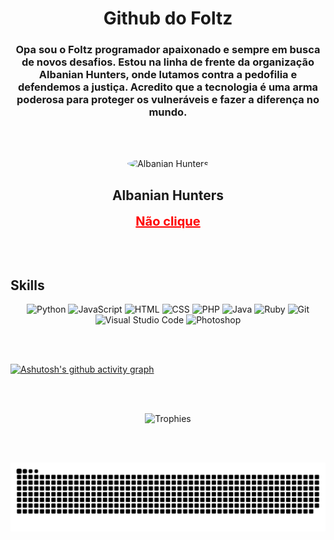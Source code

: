 <h1 align="center">Github do Foltz</h1>
<h3 align="center">Opa sou o Foltz programador apaixonado e sempre em busca de novos desafios. Estou na linha de frente da organização Albanian Hunters, onde lutamos contra a pedofilia e defendemos a justiça. Acredito que a tecnologia é uma arma poderosa para proteger os vulneráveis e fazer a diferença no mundo.</h3>

<br/><br/>

<div align="center">
  <img src="https://avatars.githubusercontent.com/u/183544914?s=200&v=4)" alt="Albanian Hunters " style="border-radius: 50%; width: 150px;" />
  <h2>Albanian Hunters</h2>

  <a href="https://github.com/Albanian-Hunters" style="color: red; font-size: 20px; font-weight: bold;">Não clique</a>
</div>

<br/><br/>

## Skills

<div align="center">
    <img src="https://skillicons.dev/icons?i=python" alt="Python" title="Python" />
    <img src="https://skillicons.dev/icons?i=javascript" alt="JavaScript" title="JavaScript" />
    <img src="https://skillicons.dev/icons?i=html" alt="HTML" title="HTML" />
    <img src="https://skillicons.dev/icons?i=css" alt="CSS" title="CSS" />
    <img src="https://skillicons.dev/icons?i=php" alt="PHP" title="PHP" />
    <img src="https://skillicons.dev/icons?i=java" alt="Java" title="Java" />
    <img src="https://skillicons.dev/icons?i=ruby" alt="Ruby" title="Ruby" />
    <img src="https://skillicons.dev/icons?i=git" alt="Git" title="Git" />
    <img src="https://skillicons.dev/icons?i=vscode" alt="Visual Studio Code" title="Visual Studio Code" />
    <img src="https://skillicons.dev/icons?i=ps" alt="Photoshop" title="Photoshop" />
</div>

<br/><br/>

[![Ashutosh's github activity graph](https://github-readme-activity-graph.vercel.app/graph?username=foltzbr&bg_color=000000&color=ff0000&line=ff0000&point=ff0000&area=true&hide_border=true)](https://github.com/ashutosh00710/github-readme-activity-graph)


<br/><br/>

<div align="center">
    <img src="https://github-profile-trophy.vercel.app/?username=foltzbr&theme=dracula&row=2&no-bg=true&column=3&margin-w=15&margin-h=15" alt="Trophies" />
</div>

<br/><br/>

<picture>
  <source
    media="(prefers-color-scheme: dark)"
    srcset="https://raw.githubusercontent.com/platane/snk/output/github-contribution-grid-snake-dark.svg"
  />
  <source
    media="(prefers-color-scheme: light)"
    srcset="https://raw.githubusercontent.com/platane/snk/output/github-contribution-grid-snake.svg"
  />
  <img
    alt="github contribution grid snake animation"
    src="https://raw.githubusercontent.com/platane/snk/output/github-contribution-grid-snake.svg"
  />
</picture>
